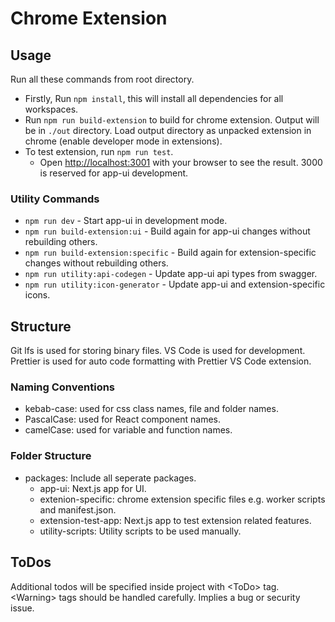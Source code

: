 # Chrome Extension

## Usage

Run all these commands from root directory.

- Firstly, Run `npm install`, this will install all dependencies for all workspaces.
- Run `npm run build-extension` to build for chrome extension. Output will be in `./out` directory. Load output directory as unpacked extension in chrome (enable developer mode in extensions).
- To test extension, run `npm run test`.
  - Open [http://localhost:3001](http://localhost:3001) with your browser to see the result. 3000 is reserved for app-ui development.

### Utility Commands

- `npm run dev` - Start app-ui in development mode.
- `npm run build-extension:ui` - Build again for app-ui changes without rebuilding others.
- `npm run build-extension:specific` - Build again for extension-specific changes without rebuilding others.
- `npm run utility:api-codegen` - Update app-ui api types from swagger.
- `npm run utility:icon-generator` - Update app-ui and extension-specific icons.

## Structure

Git lfs is used for storing binary files. VS Code is used for development. Prettier is used for auto code formatting with Prettier VS Code extension.

### Naming Conventions

- kebab-case: used for css class names, file and folder names.
- PascalCase: used for React component names.
- camelCase: used for variable and function names.

### Folder Structure

- packages: Include all seperate packages.
  - app-ui: Next.js app for UI.
  - extenion-specific: chrome extension specific files e.g. worker scripts and manifest.json.
  - extension-test-app: Next.js app to test extension related features.
  - utility-scripts: Utility scripts to be used manually.

## ToDos

Additional todos will be specified inside project with \<ToDo> tag.
\<Warning> tags should be handled carefully. Implies a bug or security issue.
